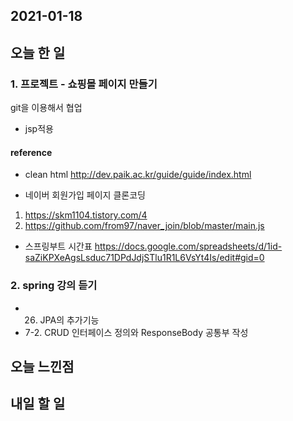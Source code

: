 2021-01-18
--

## 오늘 한 일

### 1. 프로젝트 - 쇼핑몰 페이지 만들기
git을 이용해서 협업

- jsp적용

#### reference
- clean html
http://dev.paik.ac.kr/guide/guide/index.html

- 네이버 회원가입 페이지 클론코딩
1. https://skm1104.tistory.com/4
2. https://github.com/from97/naver_join/blob/master/main.js

- 스프링부트 시간표
https://docs.google.com/spreadsheets/d/1id-saZiKPXeAgsLsduc71DPdJdjSTlu1R1L6VsYt4Is/edit#gid=0


### 2. spring 강의 듣기
- 26. JPA의 추가기능
- 7-2. CRUD 인터페이스 정의와 ResponseBody 공통부 작성
## 오늘 느낀점



## 내일 할 일

